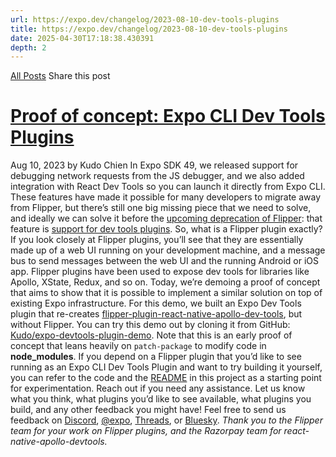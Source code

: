 ```yaml
---
url: https://expo.dev/changelog/2023-08-10-dev-tools-plugins
title: https://expo.dev/changelog/2023-08-10-dev-tools-plugins
date: 2025-04-30T17:18:38.430391
depth: 2
---
```


[All Posts](https://expo.dev/changelog)
Share this post
# [Proof of concept: Expo CLI Dev Tools Plugins](https://expo.dev/changelog/2023-08-10-dev-tools-plugins)
Aug 10, 2023 by
Kudo Chien
In Expo SDK 49, we released support for debugging network requests from the JS debugger, and we also added integration with React Dev Tools so you can launch it directly from Expo CLI. These features have made it possible for many developers to migrate away from Flipper, but there’s still one big missing piece that we need to solve, and ideally we can solve it before the [upcoming deprecation of Flipper](https://github.com/react-native-community/discussions-and-proposals/pull/641): that feature is [support for dev tools plugins](https://fbflipper.com/docs/tutorial/intro/).
So, what is a Flipper plugin exactly? If you look closely at Flipper plugins, you’ll see that they are essentially made up of a web UI running on your development machine, and a message bus to send messages between the web UI and the running Android or iOS app. Flipper plugins have been used to expose dev tools for libraries like Apollo, XState, Redux, and so on. Today, we’re demoing a proof of concept that aims to show that it is possible to implement a similar solution on top of existing Expo infrastructure. For this demo, we built an Expo Dev Tools plugin that re-creates [flipper-plugin-react-native-apollo-dev-tools](https://github.com/razorpay/react-native-apollo-devtools/tree/master/packages/flipper-plugin-react-native-apollo-devtools), but without Flipper.
You can try this demo out by cloning it from GitHub: [Kudo/expo-devtools-plugin-demo](https://github.com/Kudo/expo-devtools-plugin-demo). Note that this is an early proof of concept that leans heavily on `patch-package` to modify code in **node_modules**.
If you depend on a Flipper plugin that you’d like to see running as an Expo CLI Dev Tools Plugin and want to try building it yourself, you can refer to the code and the [README](https://github.com/Kudo/expo-devtools-plugin-demo/blob/main/README.md) in this project as a starting point for experimentation. Reach out if you need any assistance.
Let us know what you think, what plugins you’d like to see available, what plugins you build, and any other feedback you might have! Feel free to send us feedback on [Discord](https://chat.expo.dev/), [@expo](https://twitter.com/expo), [Threads](https://www.threads.net/@expo.dev), or [Bluesky](https://bsky.app/profile/expo.dev).
_Thank you to the Flipper team for your work on Flipper plugins, and the Razorpay team for react-native-apollo-devtools._

